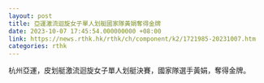 ```yaml
---
layout: post
title: 亞運激流迴旋女子單人划艇國家隊黃娟奪得金牌
date: 2023-10-07 17:45:54.000000000 +08:00
link: https://news.rthk.hk/rthk/ch/component/k2/1721985-20231007.htm
categories: rthk
---
```


杭州亞運，皮划艇激流迴旋女子單人划艇決賽，國家隊選手黃娟，奪得金牌。
